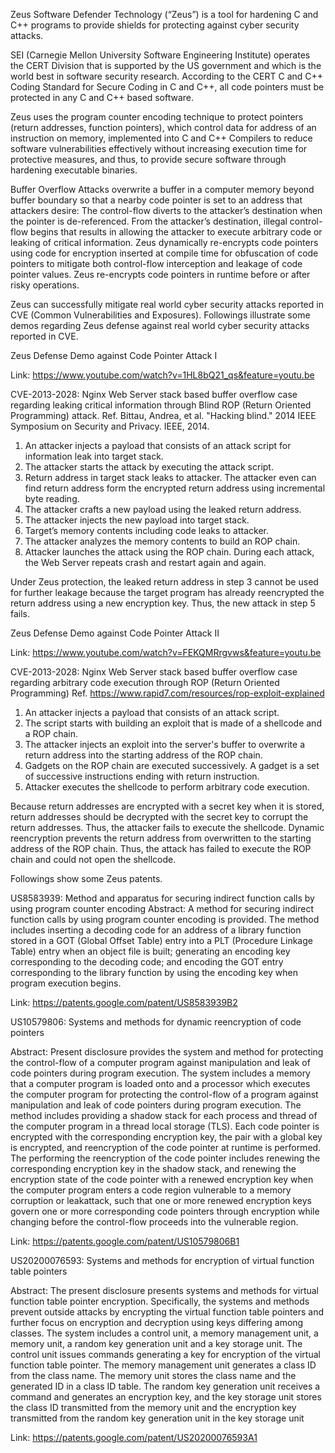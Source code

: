Zeus Software Defender Technology (“Zeus”) is a tool for hardening C and C++ programs to provide shields for protecting against cyber security attacks. 

SEI (Carnegie Mellon University Software Engineering Institute) operates the CERT Division that is supported by the US government and which is the world best in software security research. According to the CERT C and C++ Coding Standard for Secure Coding in C and C++, all code pointers must be protected in any C and C++ based software. 

Zeus uses the program counter encoding technique to protect pointers (return addresses, function pointers), which control data for address of an instruction on memory, implemented into C and C++ Compilers to reduce software vulnerabilities effectively without increasing execution time for protective measures, and thus, to provide secure software through hardening executable binaries.

Buffer Overflow Attacks overwrite a buffer in a computer memory beyond buffer boundary so that a nearby code pointer is set to an address that attackers desire: The control-flow diverts to the attacker’s destination when the pointer is de-referenced. From the attacker’s destination, illegal control-flow begins that results in allowing the attacker to execute arbitrary code or leaking of critical information. Zeus dynamically re-encrypts code pointers using code for encryption inserted at compile time for obfuscation of code pointers to mitigate both control-flow interception and leakage of code pointer values. Zeus re-encrypts code pointers in runtime before or after risky operations. 

Zeus can successfully mitigate real world cyber security attacks reported in CVE (Common Vulnerabilities and Exposures). Followings illustrate some demos regarding Zeus defense against real world cyber security attacks reported in CVE.

Zeus Defense Demo against Code Pointer Attack I

Link: https://www.youtube.com/watch?v=1HL8bQ21_qs&feature=youtu.be

CVE-2013-2028: Nginx Web Server stack based buffer overflow case regarding leaking critical information through Blind ROP (Return Oriented Programming) attack. 
Ref. Bittau, Andrea, et al. "Hacking blind." 2014 IEEE Symposium on Security and Privacy. IEEE, 2014.

1. An attacker injects a payload that consists of an attack script for information leak into target stack.
2. The attacker starts the attack by executing the attack script.
3. Return address in target stack leaks to attacker. The attacker even can find return address form the encrypted return 
address using incremental byte reading. 
4. The attacker crafts a new payload using the leaked return address.
5. The attacker injects the new payload into target stack.
6. Target’s memory contents including code leaks to attacker.
7. The attacker analyzes the memory contents to build an ROP chain.
8. Attacker launches the attack using the ROP chain. During each attack, the Web Server repeats crash and restart again and again. 

Under Zeus protection, the leaked return address in step 3 cannot be used for further leakage because the target program  has already reencrypted the return address using a new encryption key.
Thus, the new attack in step 5 fails. 

Zeus Defense Demo against Code Pointer Attack II

Link: https://www.youtube.com/watch?v=FEKQMRrgvws&feature=youtu.be

CVE-2013-2028: Nginx Web Server stack based buffer overflow case regarding arbitrary code execution through ROP (Return Oriented Programming)
Ref. https://www.rapid7.com/resources/rop-exploit-explained

1. An attacker injects a payload that consists of an attack script.
2. The script starts with building an exploit that is made of a shellcode and a ROP chain.
3. The attacker injects an exploit into the server's buffer to overwrite a return address into the starting address of the ROP chain. 
4. Gadgets on the ROP chain are executed successively. A gadget is a set of successive instructions ending with return instruction.
5. Attacker executes the shellcode to perform arbitrary code execution.

Because return addresses are encrypted with a secret key when it is stored, return addresses should be decrypted with the secret key to corrupt the return addresses.
Thus, the attacker fails to execute the shellcode. 
Dynamic reencryption prevents the return address from overwritten to the starting address of the ROP chain.
Thus, the attack has failed to execute the ROP chain and could not open the shellcode.

Followings show some Zeus patents.

US8583939: Method and apparatus for securing indirect function calls by using program counter encoding
Abstract: A method for securing indirect function calls by using program counter encoding is provided. The method includes inserting a decoding code for an address of a library function stored in a GOT (Global Offset Table) entry into a PLT (Procedure Linkage Table) entry when an object file is built; generating an encoding key corresponding to the decoding code; and encoding the GOT entry corresponding to the library function by using the encoding key when program execution begins.

Link: https://patents.google.com/patent/US8583939B2

US10579806: Systems and methods for dynamic reencryption of code pointers

Abstract: Present disclosure provides the system and method for protecting the control-flow of a computer program against manipulation and leak of code pointers during program execution. The system includes a memory that a computer program is loaded onto and a processor which executes the computer program for protecting the control-flow of a program against manipulation and leak of code pointers during program execution. The method includes providing a shadow stack for each process and thread of the computer program in a thread local storage (TLS). Each code pointer is encrypted with the corresponding encryption key, the pair with a global key is encrypted, and reencryption of the code pointer at runtime is performed. The performing the reencryption of the code pointer includes renewing the corresponding encryption key in the shadow stack, and renewing the encryption state of the code pointer with a renewed encryption key when the computer program enters a code region vulnerable to a memory corruption or leakattack, such that one or more renewed encryption keys govern one or more corresponding code pointers through encryption while changing before the control-flow proceeds into the vulnerable region.

Link: https://patents.google.com/patent/US10579806B1

US20200076593: Systems and methods for encryption of virtual function table pointers

Abstract: The present disclosure presents systems and methods for virtual function table pointer encryption. Specifically, the systems and methods prevent outside attacks by encrypting the virtual function table pointers and further focus on encryption and decryption using keys differing among classes. The system includes a control unit, a memory management unit, a memory unit, a random key generation unit and a key storage unit. The control unit issues commands generating a key for encryption of the virtual function table pointer. The memory management unit generates a class ID from the class name. The memory unit stores the class name and the generated ID in a class ID table. The random key generation unit receives a command and generates an encryption key, and the key storage unit stores the class ID transmitted from the memory unit and the encryption key transmitted from the random key generation unit in the key storage unit

Link: https://patents.google.com/patent/US20200076593A1
